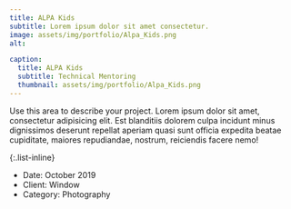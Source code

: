 ```yaml
---
title: ALPA Kids
subtitle: Lorem ipsum dolor sit amet consectetur.
image: assets/img/portfolio/Alpa_Kids.png
alt: 

caption:
  title: ALPA Kids
  subtitle: Technical Mentoring
  thumbnail: assets/img/portfolio/Alpa_Kids.png
---
```

Use this area to describe your project. Lorem ipsum dolor sit amet, consectetur adipisicing elit. Est blanditiis dolorem culpa incidunt minus dignissimos deserunt repellat aperiam quasi sunt officia expedita beatae cupiditate, maiores repudiandae, nostrum, reiciendis facere nemo!

{:.list-inline}
- Date: October 2019
- Client: Window
- Category: Photography


